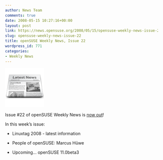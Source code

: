 ```yaml
---
author: News Team
comments: true
date: 2008-05-15 10:27:16+00:00
layout: post
link: https://news.opensuse.org/2008/05/15/opensuse-weekly-news-issue-22/
slug: opensuse-weekly-news-issue-22
title: openSUSE Weekly News, Issue 22
wordpress_id: 771
categories:
- Weekly News
---
```


![news](/wp-content/uploads/2007/11/knewsticker.png)

Issue #22 of openSUSE Weekly News is [now out](//en.opensuse.org/OpenSUSE_Weekly_News/22)!

In this week’s issue:



	
  * Linuxtag 2008 - latest information

	
  * People of openSUSE: Marcus Hüwe

	
  * Upcoming... openSUSE 11.0beta3


